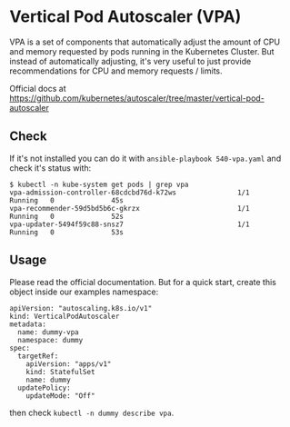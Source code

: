 # Vertical Pod Autoscaler (VPA)

VPA is a set of components that automatically adjust the amount of CPU and memory requested by pods running in the Kubernetes Cluster. But instead of automatically adjusting, it's very useful to just provide recommendations for CPU and memory requests / limits.

Official docs at https://github.com/kubernetes/autoscaler/tree/master/vertical-pod-autoscaler

## Check

If it's not installed you can do it with `ansible-playbook 540-vpa.yaml` and check it's status with:

```
$ kubectl -n kube-system get pods | grep vpa
vpa-admission-controller-68cdcbd76d-k72ws               1/1     Running   0              45s
vpa-recommender-59d5bd5b6c-gkrzx                        1/1     Running   0              52s
vpa-updater-5494f59c88-snsz7                            1/1     Running   0              53s
```

## Usage

Please read the official documentation. But for a quick start, create this object 
inside our examples namespace:

```
apiVersion: "autoscaling.k8s.io/v1"
kind: VerticalPodAutoscaler
metadata:
  name: dummy-vpa
  namespace: dummy
spec:
  targetRef:
    apiVersion: "apps/v1"
    kind: StatefulSet
    name: dummy
  updatePolicy:
    updateMode: "Off"
```

then check `kubectl -n dummy describe vpa`.

